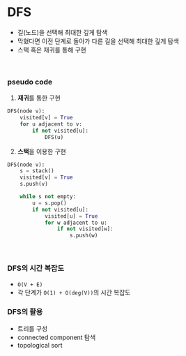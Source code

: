 # DFS
* 길(노드)을 선택해 최대한 깊게 탐색
* 막혔다면 이전 단계로 돌아가 다른 길을 선택해 최대한 깊게 탐색
* 스택 혹은 재귀를 통해 구현

<br/>

### pseudo code
1. **재귀**를 통한 구현
```python
DFS(node v):
    visited[v] = True
    for u adjacent to v:
        if not visited[u]:
            DFS(u)
```

2. **스택**을 이용한 구현
```python
DFS(node v):
    s = stack()
    visited[v] = True
    s.push(v)

    while s not empty:
        u = s.pop()
        if not visited[u]:
            visited[u] = True
            for w adjacent to u:
                if not visited[w]:
                    s.push(w)
```

<br/>

### DFS의 시간 복잡도
* `O(V + E)`
* 각 단계가 `O(1) + O(deg(V))`의 시간 복잡도


### DFS의 활용
* 트리를 구성
* connected component 탐색
* topological sort
